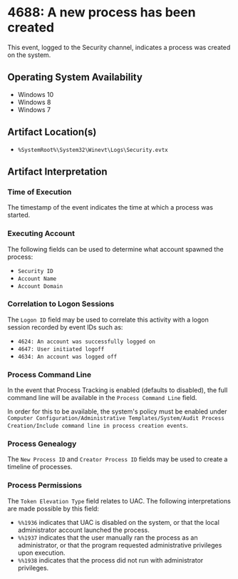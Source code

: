 # 4688: A new process has been created
This event, logged to the Security channel, indicates a process was created on the system. 

## Operating System Availability
 - Windows 10
 - Windows 8
 - Windows 7

## Artifact Location(s)
- `%SystemRoot%\System32\Winevt\Logs\Security.evtx`

## Artifact Interpretation

### Time of Execution
The timestamp of the event indicates the time at which a process was started.

### Executing Account
The following fields can be used to determine what account spawned the process:

 - `Security ID`
 - `Account Name`
 - `Account Domain`
  
### Correlation to Logon Sessions
The `Logon ID` field may be used to correlate this activity with a logon session recorded by event IDs such as:
 - `4624: An account was successfully logged on`
 - `4647: User initiated logoff `
 - `4634: An account was logged off `

### Process Command Line
In the event that Process Tracking is enabled (defaults to disabled), the full command line will be available in the `Process Command Line` field. 

In order for this to be available, the system's policy must be enabled under `Computer Configuration/Administrative Templates/System/Audit Process Creation/Include command line in process creation events`.

### Process Genealogy
The `New Process ID` and `Creator Process ID` fields may be used to create a timeline of processes.

### Process Permissions
The `Token Elevation Type` field relates to UAC. The following interpretations are made possible by this field:

 - `%%1936` indicates that UAC is disabled on the system, or that the local administrator account launched the process.
 - `%%1937` indicates that the user manually ran the process as an administrator, or that the program requested administrative privileges upon execution.
 - `%%1938` indicates that the process did not run with administrator privileges. 
